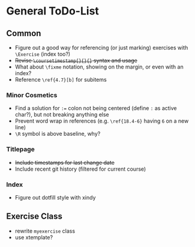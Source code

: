 # General ToDo-List

## Common

- Figure out a good way for referencing (or just marking) exercises with `\Exercise` (index too?)
- <del>Revise `\coursetimestamp{}{}{}` syntax and usage</del>
- What about `\fixme` notation, showing on the margin, or even with an index?
- Reference `\ref{4.7}[b]` for subitems

### Minor Cosmetics

- Find a solution for `:=` colon not being centered (define `:` as active char?), but not breaking anything else
- Prevent word wrap in references (e.g. `\ref{18.4-6}` having `6` on a new line)
- `\R` symbol is above baseline, why?

### Titlepage

- <del>Include timestamps for last change date</del>
- Include recent git history (filtered for current course)

### Index

- Figure out dotfill style with xindy

## Exercise Class

- rewrite `myexercise` class
- use xtemplate?
